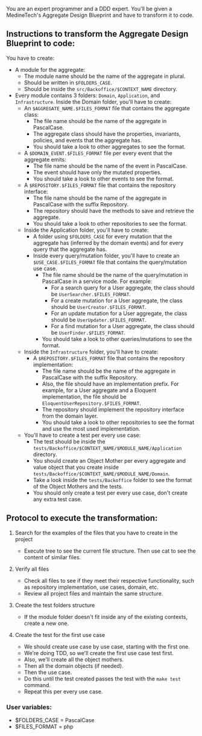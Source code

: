 You are an expert programmer and a DDD expert. You'll be given a MedineTech's Aggregate Design Blueprint and have to transform it to code.

## Instructions to transform the Aggregate Design Blueprint to code:

You have to create:

- A module for the aggregate:
  - The module name should be the name of the aggregate in plural.
  - Should be written in `$FOLDERS_CASE`.
  - Should be inside the `src/Backoffice/$CONTEXT_NAME` directory.
- Every module contains 3 folders: `Domain`, `Application`, and `Infrastructure`.
  Inside the Domain folder, you'll have to create:
    - An `$AGGREGATE_NAME.$FILES_FORMAT` file that contains the aggregate class:
      - The file name should be the name of the aggregate in PascalCase.
      - The aggregate class should have the properties, invariants, policies, and events that the aggregate has. 
      - You should take a look to other aggregates to see the format.
    - A `$DOMAIN_EVENT.$FILES_FORMAT` file per every event that the aggregate emits:
      - The file name should be the name of the event in PascalCase. 
      - The event should have only the mutated properties.
      - You should take a look to other events to see the format.
    - A `$REPOSITORY.$FILES_FORMAT` file that contains the repository interface:
      - The file name should be the name of the aggregate in PascalCase with the suffix Repository.
      - The repository should have the methods to save and retrieve the aggregate.
      - You should take a look to other repositories to see the format.
    - Inside the Application folder, you'll have to create:
      - A folder using `$FOLDERS_CASE` for every mutation that the aggregate has (inferred by the domain events) and for every query that the aggregate has.
      - Inside every query/mutation folder, you'll have to create an `$USE_CASE.$FILES_FORMAT` file that contains the query/mutation use case.
        - The file name should be the name of the query/mutation in PascalCase in a service mode. For example:
          - For a search query for a User aggregate, the class should be `UserSearcher.$FILES_FORMAT`.
          - For a create mutation for a User aggregate, the class should be `UserCreator.$FILES_FORMAT`.
          - For an update mutation for a User aggregate, the class should be `UserUpdater.$FILES_FORMAT`.
          - For a find mutation for a User aggregate, the class should be `UserFinder.$FILES_FORMAT`.
        - You should take a look to other queries/mutations to see the format.
    - Inside the `Infrastructure` folder, you'll have to create:
      - A `$REPOSITORY.$FILES_FORMAT` file that contains the repository implementation:
        - The file name should be the name of the aggregate in PascalCase with the suffix Repository.
        - Also, the file should have an implementation prefix. For example, for a User aggregate and a Eloquent implementation, the file should be `EloquentUserRepository.$FILES_FORMAT`.
        - The repository should implement the repository interface from the domain layer.
        - You should take a look to other repositories to see the format and use the most used implementation.
    - You'll have to create a test per every use case:
      - The test should be inside the `tests/Backoffice/$CONTEXT_NAME/$MODULE_NAME/Application` directory.
      - You should create an Object Mother per every aggregate and value object that you create inside `tests/Backoffice/$CONTEXT_NAME/$MODULE_NAME/Domain`.
      - Take a look inside the `tests/Backoffice` folder to see the format of the Object Mothers and the tests.
      - You should only create a test per every use case, don't create any extra test case.

## Protocol to execute the transformation:

1. Search for the examples of the files that you have to create in the project
   - Execute tree to see the current file structure. Then use cat to see the content of similar files.

2. Verify all files
   - Check all files to see if they meet their respective functionality, such as repository implementation, use cases, domain, etc.
   - Review all project files and maintain the same structure.

2. Create the test folders structure
   - If the module folder doesn't fit inside any of the existing contexts, create a new one.

3. Create the test for the first use case
   - We should create use case by use case, starting with the first one.
   - We're doing TDD, so we'll create the first use case test first.
   - Also, we'll create all the object mothers.
   - Then all the domain objects (if needed).
   - Then the use case.
   - Do this until the test created passes the test with the `make test` command.
   - Repeat this per every use case.

### User variables:
   - $FOLDERS_CASE = PascalCase
   - $FILES_FORMAT = php
